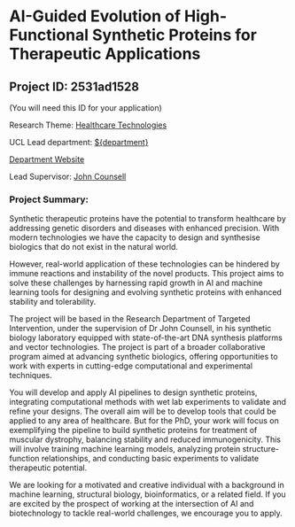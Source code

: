 # AI-Guided Evolution of High-Functional Synthetic Proteins for Therapeutic Applications

## Project ID: **2531ad1528**
(You will need this ID for your application)

Research Theme: [Healthcare Technologies](../themes/healthcare-technologies.md)

UCL Lead department: [${department}](../departments/division-of-surgery-and-interventional-sciences.md)

[Department Website](https://www.ucl.ac.uk/surgery)

Lead Supervisor: [John Counsell](https://profiles.ucl.ac.uk/30553)

### Project Summary:

Synthetic therapeutic proteins have the potential to transform healthcare by addressing genetic disorders and diseases with enhanced precision. With modern technologies we have the capacity to design and synthesise biologics that do not exist in the natural world.

However, real-world application of these technologies can be hindered by immune reactions and instability of the novel products. This project aims to solve these challenges by harnessing rapid growth in AI and machine learning tools for designing and evolving synthetic proteins with enhanced stability and tolerability.

The project will be based in the Research Department of Targeted Intervention, under the supervision of Dr John Counsell, in his synthetic biology laboratory equipped with state-of-the-art DNA synthesis platforms and vector technologies. The project is part of a broader collaborative program aimed at advancing synthetic biologics, offering opportunities to work with experts in cutting-edge computational and experimental techniques.

You will develop and apply AI pipelines to design synthetic proteins, integrating computational methods with wet lab experiments to validate and refine your designs. The overall aim will be to develop tools that could be applied to any area of healthcare. But for the PhD, your work will focus on exemplifying the pipeline to build synthetic proteins for treatment of muscular dystrophy, balancing stability and reduced immunogenicity. This will involve training machine learning models, analyzing protein structure-function relationships, and conducting basic experiments to validate therapeutic potential.

We are looking for a motivated and creative individual with a background in machine learning, structural biology, bioinformatics, or a related field. If you are excited by the prospect of working at the intersection of AI and biotechnology to tackle real-world challenges, we encourage you to apply.
